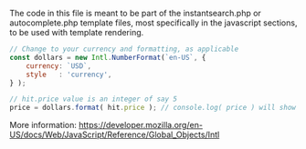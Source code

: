 The code in this file is meant to be part of the instantsearch.php or autocomplete.php template files, most specifically in the javascript sections, to be used with template rendering.

```js
// Change to your currency and formatting, as applicable
const dollars = new Intl.NumberFormat(`en-US`, {
	currency: `USD`,
	style   : 'currency',
} );

// hit.price value is an integer of say 5
price = dollars.format( hit.price ); // console.log( price ) will show $5.00
```

More information: https://developer.mozilla.org/en-US/docs/Web/JavaScript/Reference/Global_Objects/Intl
